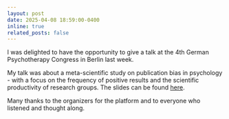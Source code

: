 ```yaml
---
layout: post
date: 2025-04-08 18:59:00-0400
inline: true
related_posts: false
---
```


I was delighted to have the opportunity to give a talk at the 4th German Psychotherapy Congress in Berlin last week. 

My talk was about a meta-scientific study on publication bias in psychology - with a focus on the frequency of positive results and the scientific productivity of research groups. The slides can be found [here](https://github.com/schiekiera/talks/blob/main/presentation_DPK_2025_schiekiera_positive_results_in_clinical_psychology.pdf).

Many thanks to the organizers for the platform and to everyone who listened and thought along.